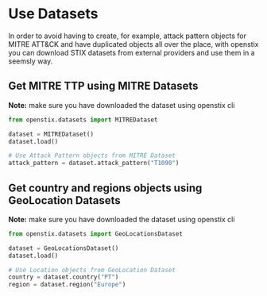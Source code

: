 # Use Datasets

In order to avoid having to create, for example, attack pattern objects for MITRE ATT&CK and have duplicated objects all over the place, with openstix you can download STIX datasets from external providers and use them in a seemsly way.

## Get MITRE TTP using MITRE Datasets

**Note:** make sure you have downloaded the dataset using openstix cli

```python
from openstix.datasets import MITREDataset

dataset = MITREDataset()
dataset.load()

# Use Attack Pattern objects from MITRE Dataset
attack_pattern = dataset.attack_pattern("T1090")
```

## Get country and regions objects using GeoLocation Datasets

**Note:** make sure you have downloaded the dataset using openstix cli

```python
from openstix.datasets import GeoLocationsDataset

dataset = GeoLocationsDataset()
dataset.load()

# Use Location objects from GeoLocation Dataset
country = dataset.country("PT")
region = dataset.region("Europe")
```
